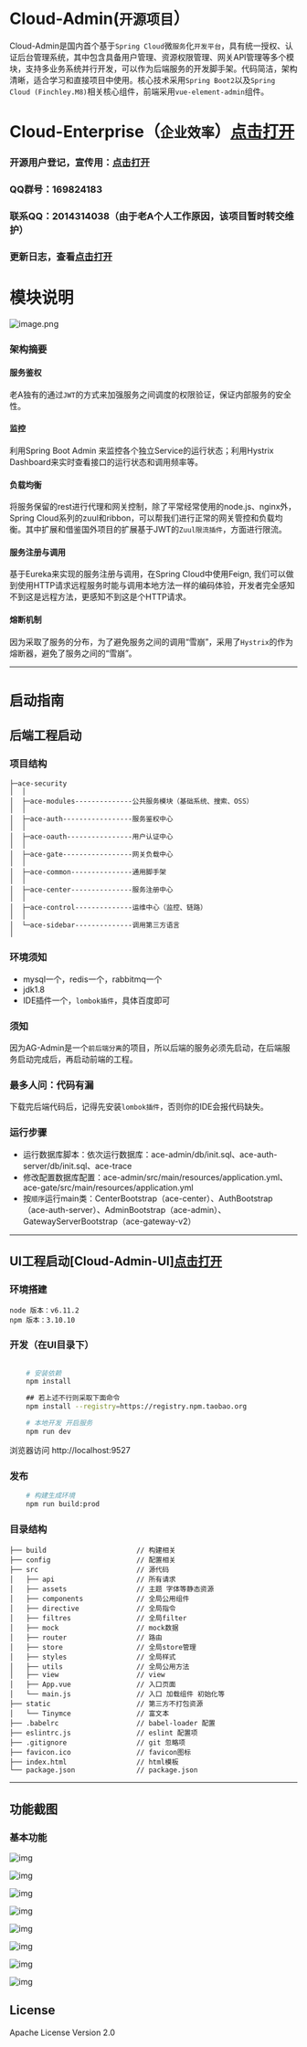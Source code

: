 # Cloud-Admin(`开源项目`）
Cloud-Admin是国内首个基于`Spring Cloud`微`服务`化`开发平台`，具有统一授权、认证后台管理系统，其中包含具备用户管理、资源权限管理、网关API管理等多个模块，支持多业务系统并行开发，可以作为后端服务的开发脚手架。代码简洁，架构清晰，适合学习和直接项目中使用。核心技术采用`Spring Boot2`以及`Spring Cloud (Finchley.M8)`相关核心组件，前端采用`vue-element-admin`组件。 

# Cloud-Enterprise（`企业效率`）[点击打开](http://www.bbcto.cn/view/9)

### 开源用户登记，宣传用：[点击打开](https://gitee.com/minull/ace-security/issues/II9SP)
### QQ群号：169824183
### 联系QQ：2014314038（由于老A个人工作原因，该项目暂时转交维护）

### 更新日志，查看[点击打开](https://gitee.com/minull/ace-security/wikis/Cloud-Admin%E6%9B%B4%E6%96%B0%E6%97%A5%E5%BF%97)

# 模块说明
![image.png](http://upload-images.jianshu.io/upload_images/5700335-8d69f4e885a4ec85.png?imageMogr2/auto-orient/strip%7CimageView2/2/w/1240)

### 架构摘要
#### 服务鉴权
老A独有的通过`JWT`的方式来加强服务之间调度的权限验证，保证内部服务的安全性。

#### 监控
利用Spring Boot Admin 来监控各个独立Service的运行状态；利用Hystrix Dashboard来实时查看接口的运行状态和调用频率等。

#### 负载均衡
将服务保留的rest进行代理和网关控制，除了平常经常使用的node.js、nginx外，Spring Cloud系列的zuul和ribbon，可以帮我们进行正常的网关管控和负载均衡。其中扩展和借鉴国外项目的扩展基于JWT的`Zuul限流插件`，方面进行限流。

#### 服务注册与调用
基于Eureka来实现的服务注册与调用，在Spring Cloud中使用Feign, 我们可以做到使用HTTP请求远程服务时能与调用本地方法一样的编码体验，开发者完全感知不到这是远程方法，更感知不到这是个HTTP请求。

#### 熔断机制
因为采取了服务的分布，为了避免服务之间的调用“雪崩”，采用了`Hystrix`的作为熔断器，避免了服务之间的“雪崩”。

------

# `启动指南`

## 后端工程启动

### 项目结构
```
├─ace-security
│  │  
│  ├─ace-modules--------------公共服务模块（基础系统、搜索、OSS）
│  │ 
│  ├─ace-auth-----------------服务鉴权中心
│  │ 
│  ├─ace-oauth----------------用户认证中心
│  │ 
│  ├─ace-gate-----------------网关负载中心
│  │ 
│  ├─ace-common---------------通用脚手架
│  │ 
│  ├─ace-center---------------服务注册中心
│  │   
│  ├─ace-control--------------运维中心（监控、链路）
│  │
│  └─ace-sidebar--------------调用第三方语言
│
```

### 环境须知
- mysql一个，redis一个，rabbitmq一个
- jdk1.8
- IDE插件一个，`lombok插件`，具体百度即可

### 须知
因为AG-Admin是一个`前后端分离`的项目，所以后端的服务必须先启动，在后端服务启动完成后，再启动前端的工程。

### 最多人问：代码有漏
下载完后端代码后，记得先安装`lombok插件`，否则你的IDE会报代码缺失。

### 运行步骤
- 运行数据库脚本：依次运行数据库：ace-admin/db/init.sql、ace-auth-server/db/init.sql、ace-trace
- 修改配置数据库配置：ace-admin/src/main/resources/application.yml、ace-gate/src/main/resources/application.yml
- 按`顺序`运行main类：CenterBootstrap（ace-center）、AuthBootstrap（ace-auth-server）、AdminBootstrap（ace-admin）、GatewayServerBootstrap（ace-gateway-v2）

----

## UI工程启动[Cloud-Admin-UI][点击打开](https://gitee.com/minull/AG-Admin-v2.0)

### 环境搭建
```
node 版本：v6.11.2
npm 版本：3.10.10
```

### 开发（在UI目录下）

```bash
    
    # 安装依赖
    npm install

    ## 若上述不行则采取下面命令
    npm install --registry=https://registry.npm.taobao.org

    # 本地开发 开启服务
    npm run dev
```

浏览器访问 http://localhost:9527

### 发布
```bash
    # 构建生成环境
    npm run build:prod
```

### 目录结构
```shell
├── build                      // 构建相关  
├── config                     // 配置相关
├── src                        // 源代码
│   ├── api                    // 所有请求
│   ├── assets                 // 主题 字体等静态资源
│   ├── components             // 全局公用组件
│   ├── directive              // 全局指令
│   ├── filtres                // 全局filter
│   ├── mock                   // mock数据
│   ├── router                 // 路由
│   ├── store                  // 全局store管理
│   ├── styles                 // 全局样式
│   ├── utils                  // 全局公用方法
│   ├── view                   // view
│   ├── App.vue                // 入口页面
│   └── main.js                // 入口 加载组件 初始化等
├── static                     // 第三方不打包资源
│   └── Tinymce                // 富文本
├── .babelrc                   // babel-loader 配置
├── eslintrc.js                // eslint 配置项
├── .gitignore                 // git 忽略项
├── favicon.ico                // favicon图标
├── index.html                 // html模板
└── package.json               // package.json

```
------------

## 功能截图
### 基本功能

![img](http://upload-images.jianshu.io/upload_images/5700335-002735d1727ec11b.jpg?imageMogr2/auto-orient/strip%7CimageView2/2/w/1240)

![img](http://upload-images.jianshu.io/upload_images/5700335-e5e56924aaeacf1e.jpg?imageMogr2/auto-orient/strip%7CimageView2/2/w/1240)

![img](http://upload-images.jianshu.io/upload_images/5700335-b3044673b4a55203.jpg?imageMogr2/auto-orient/strip%7CimageView2/2/w/1240)

![img](http://upload-images.jianshu.io/upload_images/5700335-75151a17ae4319cf.jpg?imageMogr2/auto-orient/strip%7CimageView2/2/w/1240)

![img](http://upload-images.jianshu.io/upload_images/5700335-ab942829c130389e.jpg?imageMogr2/auto-orient/strip%7CimageView2/2/w/1240)

![img](http://upload-images.jianshu.io/upload_images/5700335-30e6df679695f150.jpg?imageMogr2/auto-orient/strip%7CimageView2/2/w/1240)

![img](http://upload-images.jianshu.io/upload_images/5700335-347e3e761188a824.jpg?imageMogr2/auto-orient/strip%7CimageView2/2/w/1240)

![img](http://upload-images.jianshu.io/upload_images/5700335-569696e4e70e5ad2.jpg?imageMogr2/auto-orient/strip%7CimageView2/2/w/1240)




## License
Apache License Version 2.0

